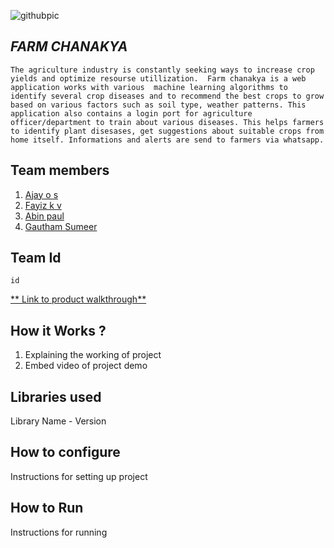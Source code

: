 ![githubpic](https://user-images.githubusercontent.com/126552313/221784874-670cd550-8440-4f18-bc5e-44257752c230.png)

## ***FARM CHANAKYA***
``
The agriculture industry is constantly seeking ways to increase crop yields and optimize resourse utillization. 
Farm chanakya is a web application works with various  machine learning algorithms to  identify several crop diseases and to recommend the best crops to grow based on various factors such as soil type, weather patterns.
This application also contains a login port for agriculture officer/department to train about various diseases.
This helps farmers to identify plant disesases, get suggestions about suitable crops from home itself.
Informations and alerts are send to farmers via whatsapp.
``


## Team members
1. [Ajay o s](https://github.com/Ajayos)
2. [Fayiz k v](https://github.com/Fayizkv)
3. [Abin paul](https://github.com/S91D3R)
4. [Gautham Sumeer](https://github.com/GauthamSumeer)
## Team Id
``` 
id 
```
[** Link to product walkthrough**](https://www.loom.com/share/14d7be1e25624d79937ad159c72a57ef)

## How it Works ?
1. Explaining the working of project
2. Embed video of project demo
## Libraries used
Library Name - Version
## How to configure
Instructions for setting up project
## How to Run
Instructions for running
